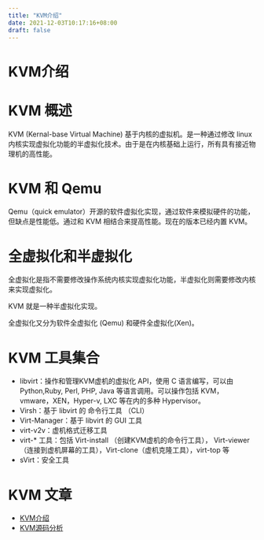```yaml
---
title: "KVM介绍"
date: 2021-12-03T10:17:16+08:00
draft: false
---
```



# KVM介绍


# KVM 概述

KVM (Kernal-base Virtual Machine) 基于内核的虚拟机。是一种通过修改 linux 内核实现虚拟化功能的半虚拟化技术。由于是在内核基础上运行，所有具有接近物理机的高性能。

# KVM 和 Qemu 
Qemu（quick emulator）开源的软件虚拟化实现，通过软件来模拟硬件的功能，但缺点是性能低。通过和 KVM 相结合来提高性能。现在的版本已经内置 KVM。

# 全虚拟化和半虚拟化

全虚拟化是指不需要修改操作系统内核实现虚拟化功能，半虚拟化则需要修改内核来实现虚拟化。

KVM 就是一种半虚拟化实现。

全虚拟化又分为软件全虚拟化 (Qemu) 和硬件全虚拟化(Xen)。

# KVM 工具集合
- libvirt：操作和管理KVM虚机的虚拟化 API，使用 C 语言编写，可以由 Python,Ruby, Perl, PHP, Java 等语言调用。可以操作包括 KVM，vmware，XEN，Hyper-v, LXC 等在内的多种 Hypervisor。
- Virsh：基于 libvirt 的 命令行工具 （CLI）
- Virt-Manager：基于 libvirt 的 GUI 工具
- virt-v2v：虚机格式迁移工具
- virt-* 工具：包括 Virt-install （创建KVM虚机的命令行工具）， Virt-viewer （连接到虚机屏幕的工具），Virt-clone（虚机克隆工具），virt-top 等
- sVirt：安全工具

# KVM 文章
- [KVM介绍](https://www.cnblogs.com/sammyliu/p/4543110.html)
- [KVM源码分析](https://www.cnblogs.com/LoyenWang/p/13510925.html)


